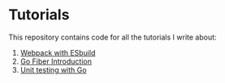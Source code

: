 # Tutorials

This repository contains code for all the tutorials I write about:

1. [Webpack with ESbuild]()
2. [Go Fiber Introduction](https://dev.to/karanpratapsingh/introduction-to-go-fiber-2m0a)
3. [Unit testing with Go]()
